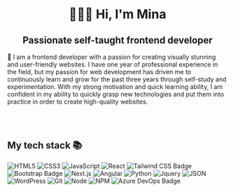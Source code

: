 <h1 align="center">👩🏻‍💻 Hi, I'm Mina </h1>
<h2 align="center"> Passionate self-taught frontend developer </h2>

<p>🍃 I am a frontend developer with a passion for creating visually stunning and user-friendly websites. I have one year of professional experience in the field, but my passion for web development has driven me to continuously learn and grow for the past three years through self-study and experimentation. With my strong motivation and quick learning ability, I am confident in my ability to quickly grasp new technologies and put them into practice in order to create high-quality websites.</p>

</br>
</br>
<h2> My tech stack 📚 </h2>

![HTML5](https://img.shields.io/badge/-HTML5-F05032?style=for-the-badge&logo=html5&logoColor=ffffff)
![CSS3](https://img.shields.io/badge/-CSS3-007ACC?style=for-the-badge&logo=css3)
![JavaScript](https://img.shields.io/badge/-JavaScript-%23F7DF1C?style=for-the-badge&logo=javascript&logoColor=000000&color=%23FFCE5A)
![React](https://img.shields.io/badge/-React-053261?&style=for-the-badge&logo=React&logoColor=white)
![Tailwind CSS Badge](https://img.shields.io/badge/Tailwind%20CSS-06B6D4?logo=tailwindcss&logoColor=fff&style=for-the-badge)
![Bootstrap Badge](https://img.shields.io/badge/Bootstrap-7952B3?logo=bootstrap&logoColor=fff&style=for-the-badge)
![Next.js](https://img.shields.io/badge/Next.js-000?logo=nextdotjs&logoColor=fff&style=for-the-badge)
![Angular](https://img.shields.io/badge/-Angular-F32405?&style=for-the-badge&logo=Angular&logoColor=white)
![Python](https://img.shields.io/badge/-Python-3776AB?&style=for-the-badge&logo=Python&logoColor=white)
![Jquery](https://img.shields.io/badge/-Jquery-0769AD?style=for-the-badge&logo=jquery&logoColor=white)
![JSON](https://img.shields.io/badge/-Json-000000?&style=for-the-badge&logo=Json&logoColor=white)
![WordPress](https://img.shields.io/badge/-WordPress-21759B?style=for-the-badge&logo=wordpress&logoColor=white)
![Git](https://img.shields.io/badge/-Git-F05032?style=for-the-badge&logo=git&logoColor=ffffff)
![Node](https://img.shields.io/badge/-Nodejs-43853d?style=for-the-badge&logo=Node.js&logoColor=white)
![NPM](https://img.shields.io/badge/-NPM-CB3837?style=for-the-badge&logo=npm&logoColor=white)
![Azure DevOps Badge](https://img.shields.io/badge/Azure%20DevOps-0078D7?logo=azuredevops&logoColor=fff&style=for-the-badge)

<br/>
